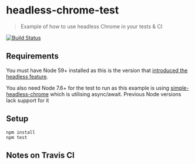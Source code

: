 # headless-chrome-test

> Example of how to use headless Chrome in your tests & CI

[![Build Status](https://travis-ci.org/gr2m/headless-chrome-test.svg?branch=master)](https://travis-ci.org/gr2m/headless-chrome-test)

## Requirements

You must have Node 59+ installed as this is the version that [introduced the
headless feature](https://developers.google.com/web/updates/2017/04/headless-chrome).

You also need Node 7.6+ for the test to run as this example is using
[simple-headless-chrome](https://www.npmjs.com/package/simple-headless-chrome)
which is utilising async/await. Previous Node versions lack support for it

## Setup

```
npm install
npm test
```

## Notes on Travis CI
